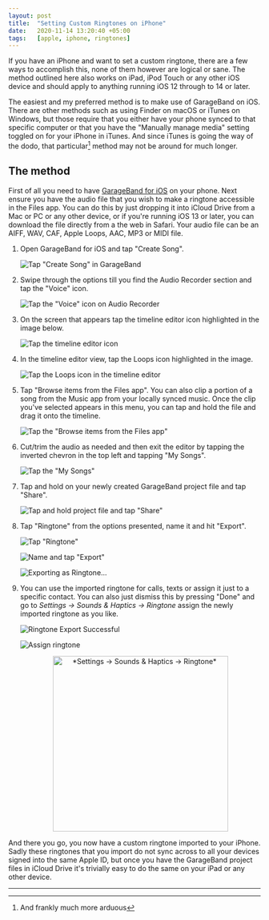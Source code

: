 ```yaml
---
layout: post
title:  "Setting Custom Ringtones on iPhone"
date:   2020-11-14 13:20:40 +05:00
tags:   [apple, iphone, ringtones]
---                   
```


If you have an iPhone and want to set a custom ringtone, there are a few ways to accomplish this, none of them however are logical or sane. The method outlined here also works on iPad, iPod Touch or any other iOS device and should apply to anything running iOS 12 through to 14 or later.

<!--more-->

The easiest and my preferred method is to make use of GarageBand on iOS. There are other methods such as using Finder on macOS or iTunes on Windows, but those require that you either have your phone synced to that specific computer or that you have the "Manually manage media" setting toggled on for your iPhone in iTunes. And since iTunes is going the way of the dodo, that particular[^1] method may not be around for much longer.

## The method

First of all you need to have [GarageBand for iOS](https://apps.apple.com/us/app/garageband/id408709785) on your phone. Next ensure you have the audio file that you wish to make a ringtone accessible in the Files app. You can do this by just dropping it into iCloud Drive from a Mac or PC or any other device, or if you're running iOS 13 or later, you can download the file directly from a the web in Safari. Your audio file can be an AIFF, WAV, CAF, Apple Loops, AAC, MP3 or MIDI file.

1. Open GarageBand for iOS and tap "Create Song".

    ![Tap "Create Song" in GarageBand](/assets/images/GarageBand-Create-Song.JPEG)

2. Swipe through the options till you find the Audio Recorder section and tap the "Voice" icon.

    ![Tap the "Voice" icon on Audio Recorder](/assets/images/GarageBand-Audio-Recorder.PNG)

3. On the screen that appears tap the timeline editor icon highlighted in the image below. 

    ![Tap the timeline editor icon](/assets/images/GarageBand-Timeline-Icon.PNG)

4. In the timeline editor view, tap the Loops icon highlighted in the image.

    ![Tap the Loops icon in the timeline editor](/assets/images/GarageBand-Timeline-Loops-Icon.PNG)

5. Tap "Browse items from the Files app". You can also clip a portion of a song from the Music app from your locally synced music. Once the clip you've selected appears in this menu, you can tap and hold the file and drag it onto the timeline.

    ![Tap the "Browse items from the Files app"](/assets/images/GarageBand-Browse-Files.PNG)

6. Cut/trim the audio as needed and then exit the editor by tapping the inverted chevron in the top left and tapping "My Songs".

    ![Tap the "My Songs"](/assets/images/GarageBand-My-Songs.PNG)

7. Tap and hold on your newly created GarageBand project file and tap "Share".

    ![Tap and hold project file and tap "Share"](/assets/images/GarageBand-Tap-Share.PNG)

8. Tap "Ringtone" from the options presented, name it and hit "Export".

    ![Tap "Ringtone"](/assets/images/GarageBand-Tap-Ringtone.PNG)

    ![Name and tap "Export"](/assets/images/GarageBand-Tap-Export.PNG)

    ![Exporting as Ringtone...](/assets/images/GarageBand-Exporting-Ringtone.PNG)

9. You can use the imported ringtone for calls, texts or assign it just to a specific contact. You can also just dismiss this by pressing "Done" and go to *Settings → Sounds & Haptics → Ringtone* assign the newly imported ringtone as you like.

    ![Ringtone Export Successful](/assets/images/GarageBand-Ringtone-Export-Successful.PNG)

    ![Assign ringtone](/assets/images/GarageBand-Assign-Ringtone.PNG)

    <p align="center">
    <img src="/assets/images/Settings-Sounds-Ringtones.PNG" alt="*Settings → Sounds & Haptics → Ringtone*" width="350"/>
    </p>

And there you go, you now have a custom ringtone imported to your iPhone. Sadly these ringtones that you import do not sync across to all your devices signed into the same Apple ID, but once you have the GarageBand project files in iCloud Drive it's trivially easy to do the same on your iPad or any other device.

---

[^1]: And frankly much more arduous 